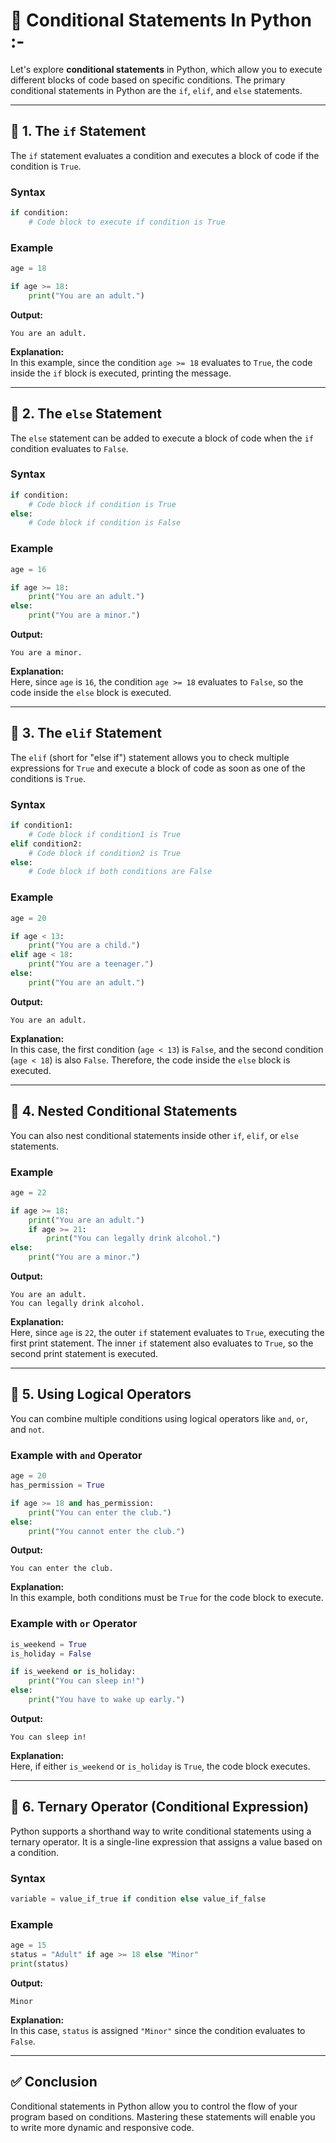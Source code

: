 # 🧩 Conditional Statements In Python :-

Let's explore **conditional statements** in Python, which allow you to execute different blocks of code based on specific conditions. The primary conditional statements in Python are the `if`, `elif`, and `else` statements.

---

## 🔹 **1. The `if` Statement**

The `if` statement evaluates a condition and executes a block of code if the condition is `True`.

### **Syntax**
```python
if condition:
    # Code block to execute if condition is True
```

### **Example**
```python
age = 18

if age >= 18:
    print("You are an adult.")
```
**Output:**
```
You are an adult.
```

**Explanation:**  
In this example, since the condition `age >= 18` evaluates to `True`, the code inside the `if` block is executed, printing the message.

---

## 🔹 **2. The `else` Statement**

The `else` statement can be added to execute a block of code when the `if` condition evaluates to `False`.

### **Syntax**
```python
if condition:
    # Code block if condition is True
else:
    # Code block if condition is False
```

### **Example**
```python
age = 16

if age >= 18:
    print("You are an adult.")
else:
    print("You are a minor.")
```
**Output:**
```
You are a minor.
```

**Explanation:**  
Here, since `age` is `16`, the condition `age >= 18` evaluates to `False`, so the code inside the `else` block is executed.

---

## 🔹 **3. The `elif` Statement**

The `elif` (short for "else if") statement allows you to check multiple expressions for `True` and execute a block of code as soon as one of the conditions is `True`.

### **Syntax**
```python
if condition1:
    # Code block if condition1 is True
elif condition2:
    # Code block if condition2 is True
else:
    # Code block if both conditions are False
```

### **Example**
```python
age = 20

if age < 13:
    print("You are a child.")
elif age < 18:
    print("You are a teenager.")
else:
    print("You are an adult.")
```
**Output:**
```
You are an adult.
```

**Explanation:**  
In this case, the first condition (`age < 13`) is `False`, and the second condition (`age < 18`) is also `False`. Therefore, the code inside the `else` block is executed.

---

## 🔹 **4. Nested Conditional Statements**

You can also nest conditional statements inside other `if`, `elif`, or `else` statements.

### **Example**
```python
age = 22

if age >= 18:
    print("You are an adult.")
    if age >= 21:
        print("You can legally drink alcohol.")
else:
    print("You are a minor.")
```
**Output:**
```
You are an adult.
You can legally drink alcohol.
```

**Explanation:**  
Here, since `age` is `22`, the outer `if` statement evaluates to `True`, executing the first print statement. The inner `if` statement also evaluates to `True`, so the second print statement is executed.

---

## 🔹 **5. Using Logical Operators**

You can combine multiple conditions using logical operators like `and`, `or`, and `not`.

### **Example with `and` Operator**
```python
age = 20
has_permission = True

if age >= 18 and has_permission:
    print("You can enter the club.")
else:
    print("You cannot enter the club.")
```
**Output:**
```
You can enter the club.
```

**Explanation:**  
In this example, both conditions must be `True` for the code block to execute.

### **Example with `or` Operator**
```python
is_weekend = True
is_holiday = False

if is_weekend or is_holiday:
    print("You can sleep in!")
else:
    print("You have to wake up early.")
```
**Output:**
```
You can sleep in!
```

**Explanation:**  
Here, if either `is_weekend` or `is_holiday` is `True`, the code block executes.

---

## 🔹 **6. Ternary Operator (Conditional Expression)**

Python supports a shorthand way to write conditional statements using a ternary operator. It is a single-line expression that assigns a value based on a condition.

### **Syntax**
```python
variable = value_if_true if condition else value_if_false
```

### **Example**
```python
age = 15
status = "Adult" if age >= 18 else "Minor"
print(status)
```
**Output:**
```
Minor
```

**Explanation:**  
In this case, `status` is assigned `"Minor"` since the condition evaluates to `False`.

---

## ✅ **Conclusion**

Conditional statements in Python allow you to control the flow of your program based on conditions. Mastering these statements will enable you to write more dynamic and responsive code.


